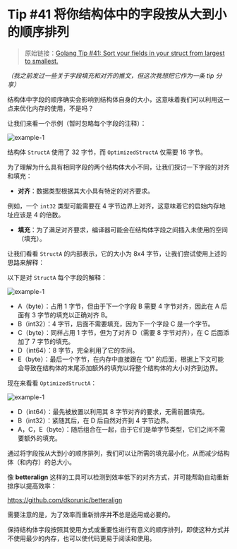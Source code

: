# Tip #41 将你结构体中的字段按从大到小的顺序排列

> 原始链接：[Golang Tip #41: Sort your fields in your struct from largest to smallest.](https://twitter.com/func25/status/1765371933053612110)

_（我之前发过一些关于字段填充和对齐的推文，但这次我想把它作为一条 tip 分享）_

结构体中字段的顺序确实会影响到结构体自身的大小，这意味着我们可以利用这一点来优化内存的使用，不是吗？

让我们来看一个示例（暂时忽略每个字段的注释）：

![example-1](./images/041/041_01.png)

结构体 `StructA` 使用了 32 字节，而 `OptimizedStructA` 仅需要 16 字节。

为了理解为什么具有相同字段的两个结构体大小不同，让我们探讨一下字段的对齐和填充：

- **对齐**：数据类型根据其大小具有特定的对齐要求。

例如，一个 `int32` 类型可能需要在 4 字节边界上对齐，这意味着它的启始内存地址应该是 4 的倍数。

- **填充**：为了满足对齐要求，编译器可能会在结构体字段之间插入未使用的空间（填充）。

让我们看看 `StructA` 的内部表示，它的大小为 8x4 字节，让我们尝试使用上述的思路来解释：

以下是对 `StructA` 每个字段的解释：

![example-1](./images/041/041_02.png)

- A（byte）：占用 1 字节，但由于下一个字段 B 需要 4 字节对齐，因此在 A 后面有 3 字节的填充以正确对齐 B。
- B（int32）：4 字节，后面不需要填充，因为下一个字段 C 是一个字节。
- C（byte）：同样占用 1 字节，但为了对齐 D（需要 8 字节对齐），在 C 后面添加了 7 字节的填充。
- D（int64）：8 字节，完全利用了它的空间。
- E（byte）：最后一个字节，在内存中直接跟在 “D” 的后面，根据上下文可能会导致在结构体的末尾添加额外的填充以将整个结构体的大小对齐到边界。

现在来看看 `OptimizedStructA`：

![example-1](./images/041/041_03.png)

- D（int64）：最先被放置以利用其 8 字节对齐的要求，无需前置填充。
- B（int32）：紧随其后，在 D 后自然对齐到 4 字节边界。
- A，C，E（byte）：随后组合在一起，由于它们是单字节类型，它们之间不需要额外的填充。

通过将字段按从大到小的顺序排列，我们可以让所需的填充最小化，从而减少结构体（和内存）的总大小。

像 **betteralign** 这样的工具可以检测到效率低下的对齐方式，并可能帮助自动重新排序以提高效率：

https://github.com/dkorunic/betteralign

需要注意的是，为了效率而重新排序并**不**总是适用或必要的。

保持结构体字段按照其使用方式或重要性进行有意义的顺序排列，即使这种方式并不使用最少的内存，也可以使代码更易于阅读和使用。
